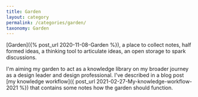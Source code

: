 ```yaml
---
title: Garden
layout: category
permalink: /categories/garden/
taxonomy: Garden
---
```


[Garden]({% post_url 2020-11-08-Garden %}), a place to collect notes, half formed ideas, a thinking tool to articulate ideas, an open storage to spark discussions.

I'm aiming my garden to act as a knowledge library on my broader journey as a design leader and design professional. I've described in a blog post [my knowledge workflow]({ post_url 2021-02-27-My-knowledge-workflow-2021 %}) that contains some notes how the garden should function.
